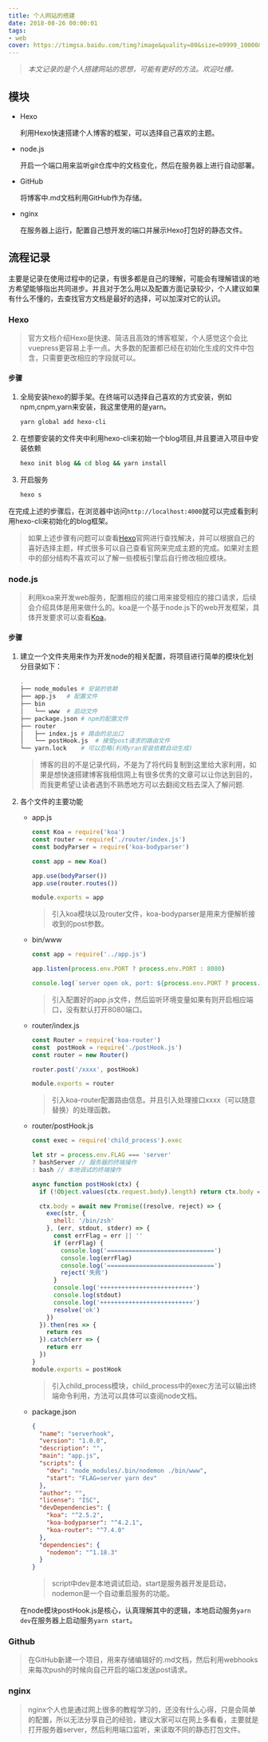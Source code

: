 ```yaml
---
title: 个人网站的搭建
date: 2018-08-26 00:00:01
tags:
- web
cover: https://timgsa.baidu.com/timg?image&quality=80&size=b9999_10000&sec=1535820103683&di=569bfe9e831d4eb31337f06dbf2f5761&imgtype=0&src=http%3A%2F%2Fcdn2.hubspot.net%2Fhub%2F153377%2Ffile-1603872811-jpg%2Fkaizen.jpg%3Ft%3D1412948026141
---
```


> *本文记录的是个人搭建网站的思想，可能有更好的方法。欢迎吐槽。*

## 模块

* Hexo

  利用Hexo快速搭建个人博客的框架，可以选择自己喜欢的主题。

* node.js

  开启一个端口用来监听git仓库中的文档变化，然后在服务器上进行自动部署。

* GitHub

  将博客中.md文档利用GitHub作为存储。

* nginx

  在服务器上运行，配置自己想开发的端口并展示Hexo打包好的静态文件。

## 流程记录

主要是记录在使用过程中的记录，有很多都是自己的理解，可能会有理解错误的地方希望能够指出共同进步。并且对于怎么用以及配置方面记录较少，个人建议如果有什么不懂的，去查找官方文档是最好的选择，可以加深对它的认识。

### Hexo

> 官方文档介绍Hexo是快速、简洁且高效的博客框架，个人感觉这个会比vuepress更容易上手一点。大多数的配置都已经在初始化生成的文件中包含，只需要更改相应的字段就可以。

#### 步骤

1. 全局安装hexo的脚手架。在终端可以选择自己喜欢的方式安装，例如npm,cnpm,yarn来安装，我这里使用的是yarn。

   ```bash
   yarn global add hexo-cli
   ```

2. 在想要安装的文件夹中利用hexo-cli来初始一个blog项目,并且要进入项目中安装依赖

   ```bash
   hexo init blog && cd blog && yarn install
   ```

3. 开启服务

   ```bash
   hexo s
   ```

在完成上述的步骤后，在浏览器中访问`http://localhost:4000`就可以完成看到利用hexo-cli来初始化的blog框架。

> 如果上述步骤有问题可以查看[Hexo](https://hexo.io/zh-cn/)官网进行查找解决，并可以根据自己的喜好选择主题，样式很多可以自己查看官网来完成主题的完成。如果对主题中的部分结构不喜欢可以了解一些模板引擎后自行修改相应模块。

### node.js

> 利用koa来开发web服务，配置相应的接口用来接受相应的接口请求，后续会介绍具体是用来做什么的。koa是一个基于node.js下的web开发框架，具体开发要求可以查看[Koa](https://koa.bootcss.com/)。

#### 步骤

1. 建立一个文件夹用来作为开发node的相关配置，将项目进行简单的模块化划分目录如下：

   ```bash
   .
   ├── node_modules	# 安装的依赖
   ├── app.js	# 配置文件
   ├── bin				
   │   └── www	# 启动文件
   ├── package.json	# npm的配置文件
   ├── router			
   │   ├── index.js	# 路由的总出口
   │   └── postHook.js	# 接受post请求的路由文件
   └── yarn.lock	# 可以忽略(利用yran安装依赖自动生成)
   ```

   > 博客的目的不是记录代码，不是为了将代码复制到这里给大家利用，如果是想快速搭建博客我相信网上有很多优秀的文章可以让你达到目的，而我更希望让读者遇到不熟悉地方可以去翻阅文档去深入了解问题.
   >

2. 各个文件的主要功能

   * app.js

     ```javascript
     const Koa = require('koa')
     const router = require('./router/index.js')
     const bodyParser = require('koa-bodyparser')
     
     const app = new Koa()
     
     app.use(bodyParser())
     app.use(router.routes())
     
     module.exports = app
     ```

     > 引入koa模块以及router文件，koa-bodyparser是用来方便解析接收到的post参数。

   * bin/www

     ```javascript
     const app = require('../app.js')
     
     app.listen(process.env.PORT ? process.env.PORT : 8080)
     
     console.log(`server open ok, port: ${process.env.PORT ? process.env.PORT : 8080}`)
     ```

     > 引入配置好的app.js文件，然后监听环境变量如果有则开启相应端口，没有默认打开8080端口。

   * router/index.js

     ```javascript
     const Router = require('koa-router')
     const  postHook = require('./postHook.js')
     const router = new Router()
     
     router.post('/xxxx', postHook)
     
     module.exports = router
     ```

     > 引入koa-router配置路由信息。并且引入处理接口xxxx（可以随意替换）的处理函数。

   * router/postHook.js

     ```javascript
     const exec = require('child_process').exec
     
     let str = process.env.FLAG === 'server' 
     ? bashServer // 服务器的终端操作  
     : bash // 本地调试的终端操作
     
     async function postHook(ctx) {
       if (!Object.values(ctx.request.body).length) return ctx.body = 'post请求为空'
     
       ctx.body = await new Promise((resolve, reject) => {
         exec(str, {
           shell: '/bin/zsh'
         }, (err, stdout, stderr) => {
           const errFlag = err || ''
           if (errFlag) {
             console.log('==============================')
             console.log(errFlag)
             console.log('==============================')
             reject('失败')
           }
           console.log('++++++++++++++++++++++++++')
           console.log(stdout)
           console.log('++++++++++++++++++++++++++')
           resolve('ok')
         })
       }).then(res => {
         return res
       }).catch(err => {
         return err
       })
     }
     module.exports = postHook
     ```

     > 引入child_process模块，child_process中的exec方法可以输出终端命令利用，方法可以具体可以查阅node文档。

   * package.json

     ```json
     {
       "name": "serverhook",
       "version": "1.0.0",
       "description": "",
       "main": "app.js",
       "scripts": {
         "dev": "node_modules/.bin/nodemon ./bin/www",
         "start": "FLAG=server yarn dev"
       },
       "author": "",
       "license": "ISC",
       "devDependencies": {
         "koa": "^2.5.2",
         "koa-bodyparser": "^4.2.1",
         "koa-router": "^7.4.0"
       },
       "dependencies": {
         "nodemon": "^1.18.3"
       }
     }
     
     ```

     > script中dev是本地调试启动，start是服务器开发是启动，nodemon是一个自动重启服务的功能。

   在node模块postHook.js是核心，认真理解其中的逻辑，本地启动服务`yarn dev`在服务器上启动服务`yarn start`。

### Github

> 在GitHub新建一个项目，用来存储编辑好的.md文档，然后利用webhooks来每次push的时候向自己开启的端口发送post请求。

### nginx

> nginx个人也是通过网上很多的教程学习的，还没有什么心得，只是会简单的配置，所以无法分享自己的经验，建议大家可以在网上多看看，主要就是打开服务器server，然后利用端口监听，来读取不同的静态打包文件。